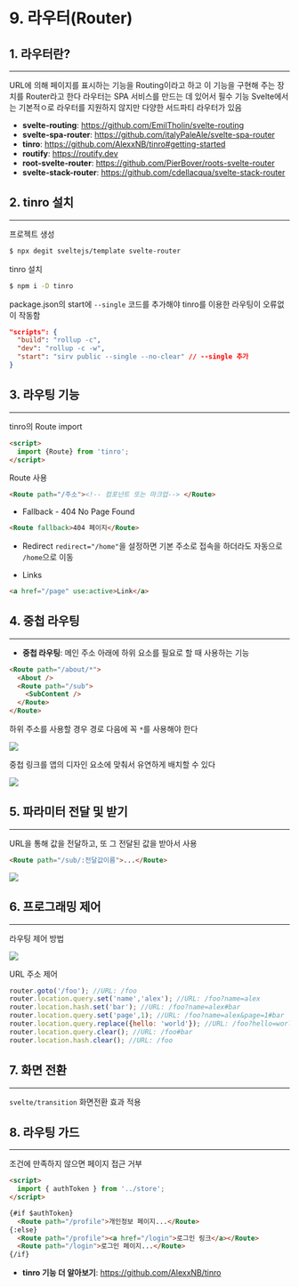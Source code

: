 # 9. 라우터(Router)

## 1. 라우터란?

---

URL에 의해 페이지를 표시하는 기능을 Routing이라고 하고 이 기능을 구현해 주는 장치를 Router라고 한다
라우터는 SPA 서비스를 만드는 데 있어서 필수 기능
Svelte에서는 기본적ㅇ로 라우터를 지원하지 않지만 다양한 서드파티 라우터가 있음

- **svelte-routing**: https://github.com/EmilTholin/svelte-routing
- **svelte-spa-router**: https://github.com/italyPaleAle/svelte-spa-router
- **tinro**: https://github.com/AlexxNB/tinro#getting-started
- **routify**: https://routify.dev
- **root-svelte-router**: https://github.com/PierBover/roots-svelte-router
- **svelte-stack-router**: https://github.com/cdellacqua/svelte-stack-router

## 2. tinro 설치

---

프로젝트 생성
```bash
$ npx degit sveltejs/template svelte-router
```

tinro 설치
```bash
$ npm i -D tinro
```

package.json의 start에 `--single` 코드를 추가해야 tinro를 이용한 라우팅이 오류없이 작동함
```json
"scripts": {
  "build": "rollup -c",
  "dev": "rollup -c -w",
  "start": "sirv public --single --no-clear" // --single 추가
}
```

## 3. 라우팅 기능

---

tinro의 Route import
```html
<script>
  import {Route} from 'tinro';
</script>
```

Route 사용
```html
<Route path="/주소"><!-- 컴포넌트 또는 마크업--> </Route>
```

- Fallback - 404 No Page Found
```html
<Route fallback>404 페이지</Route>
```

- Redirect
  `redirect="/home"`을 설정하면 기본 주소로 접속을 하더라도 자동으로 `/home`으로 이동

- Links
```html
<a href="/page" use:active>Link</a>
```


## 4. 중첩 라우팅

---

- **중첩 라우팅**: 메인 주소 아래에 하위 요소를 필요로 할 때 사용하는 기능

```html
<Route path="/about/*">
  <About />
  <Route path="/sub">
    <SubContent />
  </Route>
</Route>
```

하위 주소를 사용할 경우 경로 다음에 꼭 `*`를 사용해야 한다

![](attachments/20231106213240.png)

중첩 링크를 앱의 디자인 요소에 맞춰서 유연하게 배치할 수 있다

![](attachments/20231106214252.png)


## 5. 파라미터 전달 및 받기

---

URL을 통해 값을 전달하고, 또 그 전달된 값을 받아서 사용

```html
<Route path="/sub/:전달값이름">...</Route>
```

![](attachments/20231106214921.png)


## 6. 프로그래밍 제어

---

라우팅 제어 방법

![](attachments/20231106215235.png)

URL 주소 제어
```js
router.goto('/foo'); //URL: /foo
router.location.query.set('name','alex'); //URL: /foo?name=alex
router.location.hash.set('bar'); //URL: /foo?name=alex#bar
router.location.query.set('page',1); //URL: /foo?name=alex&page=1#bar
router.location.query.replace({hello: 'world'}); //URL: /foo?hello=world#bar
router.location.query.clear(); //URL: /foo#bar
router.location.hash.clear(); //URL: /foo
```


## 7. 화면 전환

---

`svelte/transition` 화면전환 효과 적용


## 8. 라우팅 가드

---

조건에 만족하지 않으면 페이지 접근 거부

```html
<script>
  import { authToken } from '../store';
</script>

{#if $authToken}
  <Route path="/profile">개인정보 페이지...</Route>
{:else}
  <Route path="/profile"><a href="/login">로그인 링크</a></Route>
  <Route path="/login">로그인 페이지...</Route>
{/if}
```

- **tinro 기능 더 알아보기**: https://github.com/AlexxNB/tinro


